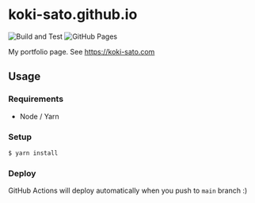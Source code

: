 # koki-sato.github.io

![Build and Test](https://github.com/koki-sato/koki-sato.github.io/workflows/Build%20and%20Test/badge.svg)
![GitHub Pages](https://github.com/koki-sato/koki-sato.github.io/workflows/GitHub%20Pages/badge.svg)

My portfolio page. See https://koki-sato.com

## Usage

### Requirements

- Node / Yarn

### Setup

```bash
$ yarn install
```

### Deploy

GitHub Actions will deploy automatically when you push to `main` branch :)
